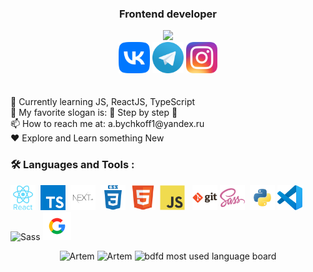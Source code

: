 <!-- <h1 align="center">Hi there, I'm Artem -->
<!-- <img src="https://github.com/blackcater/blackcater/raw/main/images/Hi.gif" height="32"/></h1> -->
<h3 align="center">Frontend developer</h3>

<div id="header" align="center">
  <img src="https://media.giphy.com/media/M9gbBd9nbDrOTu1Mqx/giphy.gif" width="120"/>
</div>
<div id="badges" align="center">
  <a href="https://vk.com/frostray1"><img src="https://raw.githubusercontent.com/github/explore/b9118a25126aa8eb71413d5819c6c517aeb4d0bb/topics/vk/vk.png" width="50" height = "50"  alt="vk"/></a>
  <a href="https://t.me/frostray1"><img src="https://raw.githubusercontent.com/github/explore/80688e429a7d4ef2fca1e82350fe8e3517d3494d/topics/telegram/telegram.png" width="50" height = "50"  alt="vk"/></a>
  <a href="https://instagram.com/frostray"><img src="https://raw.githubusercontent.com/github/explore/06c46459e7947c8a25f72798af696d66e202ac39/topics/instagram/instagram.png" width="50" height = "50"  alt="vk"/></a>
  </div>
<br>
<br>

  <div id="life" align="left">
🔭 Currently learning JS, ReactJS, TypeScript <br>
🎯 My favorite slogan is: 👟 Step by step 👟<br>
📫 How to reach me at: a.bychkoff1@yandex.ru<br>
 ❤️ Explore and Learn something New
</div>



### :hammer_and_wrench: Languages and Tools :

<div>
  
  <img src="https://github.com/devicons/devicon/blob/master/icons/react/react-original-wordmark.svg" title="React" alt="React" width="40" height="40"/>&nbsp;
  <img src="https://raw.githubusercontent.com/github/explore/80688e429a7d4ef2fca1e82350fe8e3517d3494d/topics/typescript/typescript.png" title="React" alt="React" width="40" height="40"/>&nbsp;
    <img src="https://raw.githubusercontent.com/github/explore/28b02bbc9ad9f7a503c43775aebeb515dc2da5fc/topics/nextjs/nextjs.png" title="React" alt="React" width="40" height="40"/>&nbsp;
  <img src="https://github.com/devicons/devicon/blob/master/icons/css3/css3-plain-wordmark.svg"  title="CSS3" alt="CSS" width="40" height="40"/>&nbsp;
  <img src="https://github.com/devicons/devicon/blob/master/icons/html5/html5-original.svg" title="HTML5" alt="HTML" width="40" height="40"/>&nbsp;
  <img src="https://github.com/devicons/devicon/blob/master/icons/javascript/javascript-original.svg" title="JavaScript" alt="JavaScript" width="40" height="40"/> &nbsp;
  <img src="https://github.com/devicons/devicon/blob/master/icons/git/git-original-wordmark.svg" title="Git" alt="Git" width="40" height="40"/>
  <img src="https://raw.githubusercontent.com/github/explore/80688e429a7d4ef2fca1e82350fe8e3517d3494d/topics/sass/sass.png" title="Sass" alt="Sass" width="40" height="40"/>&nbsp;
  <img src="https://raw.githubusercontent.com/github/explore/80688e429a7d4ef2fca1e82350fe8e3517d3494d/topics/python/python.png" title="Sass" alt="Sass" width="40" height="40"/>
  <img src="https://raw.githubusercontent.com/github/explore/bbd48b997e8d0bef63f676eca4da5e1f76487b56/topics/visual-studio-code/visual-studio-code.png" title="Sass" alt="Sass" width="40" height="40"/>&nbsp;
  <img src="https://cdn-icons-png.flaticon.com/512/1203/1203494.png" title="Sass" alt="Sass" width="40" height="40"/>
  <img src="https://raw.githubusercontent.com/github/explore/80688e429a7d4ef2fca1e82350fe8e3517d3494d/topics/google/google.png" title="Sass" alt="Sass" width="45" height="45"/>
</div>
<div id="icon" align="center">
<img src=http://github-profile-summary-cards.vercel.app/api/cards/stats?username=frostray1&theme=github_dark alt=Artem Bychkov /> 
<img src=http://github-profile-summary-cards.vercel.app/api/cards/repos-per-language?username=frostray1&theme=github_dark alt=Artem Bychkov /> 
  <img height=160 alt="bdfd most used language board" src="https://github-readme-streak-stats.herokuapp.com/?user=frostray1&theme=react&border=61dafb&hide_border=true" />
<br>
  <br>
</div>













